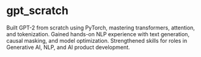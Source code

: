 # gpt_scratch
Built GPT-2 from scratch using PyTorch, mastering transformers, attention, and tokenization. Gained hands-on NLP experience with text generation, causal masking, and model optimization. Strengthened skills for roles in Generative AI, NLP, and AI product development.
